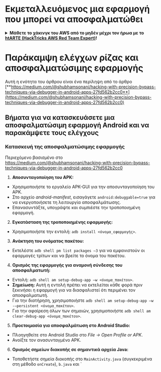 # Εκμεταλλευόμενος μια εφαρμογή που μπορεί να αποσφαλματώθει

<details>

<summary><strong>Μάθετε το χάκινγκ του AWS από το μηδέν μέχρι τον ήρωα με το</strong> <a href="https://training.hacktricks.xyz/courses/arte"><strong>htARTE (HackTricks AWS Red Team Expert)</strong></a><strong>!</strong></summary>

Άλλοι τρόποι για να υποστηρίξετε το HackTricks:

* Εάν θέλετε να δείτε την **εταιρεία σας να διαφημίζεται στο HackTricks** ή να **κατεβάσετε το HackTricks σε μορφή PDF**, ελέγξτε τα [**ΣΧΕΔΙΑ ΣΥΝΔΡΟΜΗΣ**](https://github.com/sponsors/carlospolop)!
* Αποκτήστε το [**επίσημο PEASS & HackTricks swag**](https://peass.creator-spring.com)
* Ανακαλύψτε [**την Οικογένεια PEASS**](https://opensea.io/collection/the-peass-family), τη συλλογή μας από αποκλειστικά [**NFTs**](https://opensea.io/collection/the-peass-family)
* **Συμμετάσχετε** στην 💬 [**ομάδα Discord**](https://discord.gg/hRep4RUj7f) ή στην [**ομάδα telegram**](https://t.me/peass) ή **ακολουθήστε** μας στο **Twitter** 🐦 [**@carlospolopm**](https://twitter.com/hacktricks_live)**.**
* **Μοιραστείτε τα χάκινγκ κόλπα σας υποβάλλοντας PRs στα** [**HackTricks**](https://github.com/carlospolop/hacktricks) και [**HackTricks Cloud**](https://github.com/carlospolop/hacktricks-cloud) αποθετήρια του github.

</details>

# **Παράκαμψη ελέγχων ρίζας και αποσφαλματώσιμης εφαρμογής**

Αυτή η ενότητα του άρθρου είναι ένα περίληψη από το άρθρο [**https://medium.com/@shubhamsonani/hacking-with-precision-bypass-techniques-via-debugger-in-android-apps-27fd562b2cc0**](https://medium.com/@shubhamsonani/hacking-with-precision-bypass-techniques-via-debugger-in-android-apps-27fd562b2cc0)

## Βήματα για να κατασκευάσετε μια αποσφαλματώσιμη εφαρμογή Android και να παρακάμψετε τους ελέγχους

### **Κατασκευή της αποσφαλματώσιμης εφαρμογής**

Περιεχόμενο βασισμένο στο https://medium.com/@shubhamsonani/hacking-with-precision-bypass-techniques-via-debugger-in-android-apps-27fd562b2cc0

1. **Αποσυνταγοποίηση του APK:**
- Χρησιμοποιήστε το εργαλείο APK-GUI για την αποσυνταγοποίηση του APK.
- Στο αρχείο _android-manifest_, εισαγάγετε `android:debuggable=true` για να ενεργοποιήσετε τη λειτουργία αποσφαλμάτωσης.
- Επανασυντάξτε, υπογράψτε και συμπιέστε την τροποποιημένη εφαρμογή.

2. **Εγκατάσταση της τροποποιημένης εφαρμογής:**
- Χρησιμοποιήστε την εντολή: `adb install <όνομα_εφαρμογής>`.

3. **Ανάκτηση του ονόματος πακέτου:**
- Εκτελέστε `adb shell pm list packages –3` για να εμφανιστούν οι εφαρμογές τρίτων και να βρείτε το όνομα του πακέτου.

4. **Ορισμός της εφαρμογής για αναμονή σύνδεσης του αποσφαλματωτή:**
- Εντολή: `adb shell am setup-debug-app –w <όνομα_πακέτου>`.
- **Σημείωση:** Αυτή η εντολή πρέπει να εκτελείται κάθε φορά πριν ξεκινήσει η εφαρμογή για να διασφαλιστεί ότι περιμένει τον αποσφαλματωτή.
- Για την διατήρηση, χρησιμοποιήστε `adb shell am setup-debug-app –w -–persistent <όνομα_πακέτου>`.
- Για την αφαίρεση όλων των σημαιών, χρησιμοποιήστε `adb shell am clear-debug-app <όνομα_πακέτου>`.

5. **Προετοιμασία για αποσφαλμάτωση στο Android Studio:**
- Πλοηγηθείτε στο Android Studio στο _File -> Open Profile or APK_.
- Ανοίξτε τον ανασυνταγμένο APK.

6. **Ορισμός σημείων διακοπής σε σημαντικά αρχεία Java:**
- Τοποθετήστε σημεία διακοπής στο `MainActivity.java` (συγκεκριμένα στη μέθοδο `onCreate`), `b.java` και `
